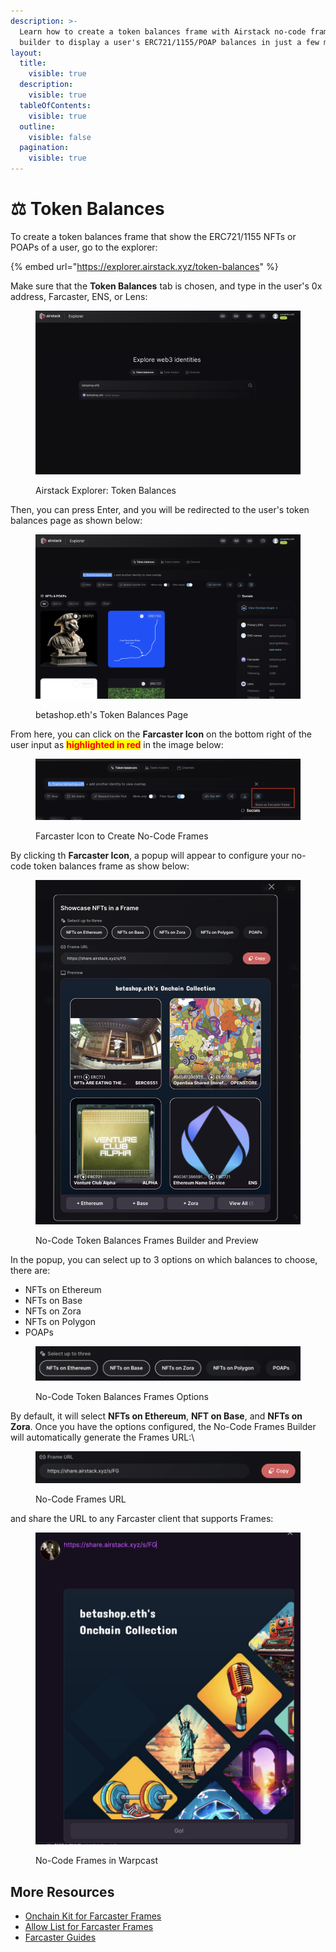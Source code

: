 ```yaml
---
description: >-
  Learn how to create a token balances frame with Airstack no-code frames
  builder to display a user's ERC721/1155/POAP balances in just a few minutes.
layout:
  title:
    visible: true
  description:
    visible: true
  tableOfContents:
    visible: true
  outline:
    visible: false
  pagination:
    visible: true
---
```


# ⚖️ Token Balances

To create a token balances frame that show the ERC721/1155 NFTs or POAPs of a user, go to the explorer:

{% embed url="https://explorer.airstack.xyz/token-balances" %}

Make sure that the **Token Balances** tab is chosen, and type in the user's 0x address, Farcaster, ENS, or Lens:

<figure><img src="../../.gitbook/assets/Screenshot 2024-03-01 at 00.09.11.png" alt=""><figcaption><p>Airstack Explorer: Token Balances</p></figcaption></figure>

Then, you can press Enter, and you will be redirected to the user's token balances page as shown below:

<figure><img src="../../.gitbook/assets/Screenshot 2024-03-01 at 00.13.59.png" alt=""><figcaption><p>betashop.eth's Token Balances Page</p></figcaption></figure>

From here, you can click on the **Farcaster Icon** on the bottom right of the user input as <mark style="color:red;">**highlighted in red**</mark> in the image below:

<figure><img src="../../.gitbook/assets/Screenshot 2024-03-01 at 00.09.57.png" alt=""><figcaption><p>Farcaster Icon to Create No-Code Frames</p></figcaption></figure>

By clicking th **Farcaster Icon**, a popup will appear to configure your no-code token balances frame as show below:

<figure><img src="../../.gitbook/assets/Screenshot 2024-03-01 at 00.22.39.png" alt=""><figcaption><p>No-Code Token Balances Frames Builder and Preview</p></figcaption></figure>

In the popup, you can select up to 3 options on which balances to choose, there are:

* NFTs on Ethereum
* NFTs on Base
* NFTs on Zora
* NFTs on Polygon
* POAPs

<figure><img src="../../.gitbook/assets/Screenshot 2024-03-01 at 00.26.38.png" alt=""><figcaption><p>No-Code Token Balances Frames Options</p></figcaption></figure>

By default, it will select **NFTs on Ethereum**, **NFT on Base**, and **NFTs on Zora**. Once you have the options configured, the No-Code Frames Builder will automatically generate the Frames URL:\


<figure><img src="../../.gitbook/assets/Screenshot 2024-03-01 at 00.30.35.png" alt=""><figcaption><p>No-Code Frames URL</p></figcaption></figure>

and share the URL to any Farcaster client that supports Frames:

<figure><img src="../../.gitbook/assets/Screenshot 2024-03-01 at 00.31.44.png" alt=""><figcaption><p>No-Code Frames in Warpcast</p></figcaption></figure>

## More Resources

* [Onchain Kit for Farcaster Frames](../farcaster/airstack-onchain-kit-for-farcaster-frames.md)
* [Allow List for Farcaster Frames](../farcaster/allow-lists-for-farcaster-frames.md)
* [Farcaster Guides](../farcaster/)
